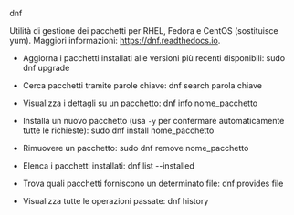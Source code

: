 dnf

  Utilità di gestione dei pacchetti per RHEL, Fedora e CentOS (sostituisce yum).
  Maggiori informazioni: https://dnf.readthedocs.io.

  - Aggiorna i pacchetti installati alle versioni più recenti disponibili:
    sudo dnf upgrade

  - Cerca pacchetti tramite parole chiave:
    dnf search parola chiave

  - Visualizza i dettagli su un pacchetto:
   dnf info nome_pacchetto

  - Installa un nuovo pacchetto (usa `-y` per confermare automaticamente tutte le richieste):
    sudo dnf install nome_pacchetto

  - Rimuovere un pacchetto:
    sudo dnf remove nome_pacchetto

  - Elenca i pacchetti installati:
    dnf list --installed

  - Trova quali pacchetti forniscono un determinato file:
    dnf provides file

  - Visualizza tutte le operazioni passate:
    dnf history
